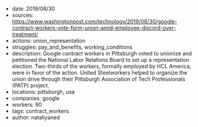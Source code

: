 - date: 2019/08/30
- sources: https://www.washingtonpost.com/technology/2019/08/30/google-contract-workers-vote-form-union-amid-employee-discord-over-treatment/
- actions: union_representation
- struggles: pay_and_benefits, working_conditions
- description: Google contract workers in Pittsburgh voted to unionize and petitioned the National Labor Relations Board to set up a representation election. Two-thirds of the workers, formally employed by HCL America, were in favor of the action. United Steelworkers helped to organize the union drive through their Pittsburgh Association of Tech Professionals (PATP) project.
- locations: pittsburgh, usa
- companies: google
- workers: 90
- tags: contract_workers
- author: nataliyaned
